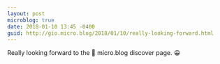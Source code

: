 ```yaml
---
layout: post
microblog: true
date: 2018-01-10 13:45 -0400
guid: http://gio.micro.blog/2018/01/10/really-looking-forward.html
---
```

Really looking forward to the 🎼 micro.blog discover page. 😀

